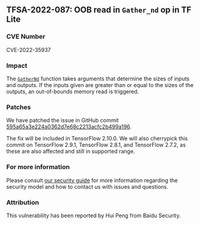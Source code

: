 ## TFSA-2022-087: OOB read in `Gather_nd` op in TF Lite

### CVE Number
CVE-2022-35937

### Impact
The [`GatherNd`](https://github.com/tensorflow/tensorflow/blob/f463040eb3997e42e60a2ffc6dc72de7ef11dbb4/tensorflow/lite/kernels/gather_nd.cc#L105-L111) function takes arguments that determine the sizes of inputs and outputs. If the inputs given are greater than or equal to the sizes of the outputs, an out-of-bounds memory read is triggered.

### Patches
We have patched the issue in GitHub commit [595a65a3e224a0362d7e68c2213acfc2b499a196](https://github.com/tensorflow/tensorflow/commit/595a65a3e224a0362d7e68c2213acfc2b499a196).


The fix will be included in TensorFlow 2.10.0. We will also cherrypick this commit on TensorFlow 2.9.1, TensorFlow 2.8.1, and TensorFlow 2.7.2, as these are also affected and still in supported range.


### For more information
Please consult [our security guide](https://github.com/tensorflow/tensorflow/blob/master/SECURITY.md) for more information regarding the security model and how to contact us with issues and questions.


### Attribution
This vulnerability has been reported by Hui Peng from Baidu Security.
